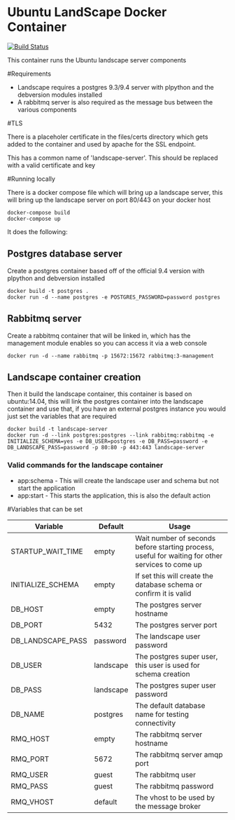 # Ubuntu LandScape Docker Container

[![Build Status](https://travis-ci.org/UKHomeOffice/docker-landscape-server.svg?branch=master)](https://travis-ci.org/UKHomeOffice/docker-landscape-server)

This container runs the Ubuntu landscape server components

#Requirements

- Landscape requires a postgres 9.3/9.4 server with plpython and the debversion modules installed
- A rabbitmq server is also required as the message bus between the various components

#TLS

There is a placeholer certificate in the files/certs directory which gets added to the container and used by apache for the SSL endpoint.

This has a common name of 'landscape-server'.
This should be replaced with a valid certificate and key

#Running locally

There is a docker compose file which will bring up a landscape server,
this will bring up the landscape server on port 80/443 on your docker host
```
docker-compose build
docker-compose up
```

It does the following:
## Postgres database server
Create a postgres container based off of the official 9.4 version with plpython and debversion installed

```
docker build -t postgres .
docker run -d --name postgres -e POSTGRES_PASSWORD=password postgres
```

## Rabbitmq server
Create a rabbitmq container that will be linked in, which has the management module enables so you can 
access it via a web console

```
docker run -d --name rabbitmq -p 15672:15672 rabbitmq:3-management
```

## Landscape container creation
Then it build the landscape container, this container is based on ubuntu:14.04, this will link the postgres container into the landscape container and use that, if you have an external postgres instance you would just set the variables that are required

```
docker build -t landscape-server
docker run -d --link postgres:postgres --link rabbitmq:rabbitmq -e INITIALIZE_SCHEMA=yes -e DB_USER=postgres -e DB_PASS=password -e DB_LANDSCAPE_PASS=password -p 80:80 -p 443:443 landscape-server
```

### Valid commands for the landscape container
- app:schema - This will create the landscape user and schema but not start the application
- app:start - This starts the application, this is also the default action

#Variables that can be set

| Variable             | Default   | Usage  |
| -------------------- | --------- | ------ |
| STARTUP_WAIT_TIME    | empty     | Wait number of seconds before starting process, useful for waiting for other services to come up |
| INITIALIZE_SCHEMA    | empty     | If set this will create the database schema or confirm it is valid |
| DB_HOST              | empty     | The postgres server hostname |
| DB_PORT              | 5432      | The postgres server port |
| DB_LANDSCAPE_PASS    | password  | The landscape user password |
| DB_USER              | landscape | The postgres super user, this user is used for schema creation|
| DB_PASS              | landscape | The postgres super user password |
| DB_NAME              | postgres  | The default database name for testing connectivity |
| RMQ_HOST             | empty     | The rabbitmq server hostname |
| RMQ_PORT             | 5672      | The rabbitmq server amqp port |
| RMQ_USER             | guest     | The rabbitmq user |
| RMQ_PASS             | guest     | The rabbitmq password |
| RMQ_VHOST            | default   | The vhost to be used by the message broker |
